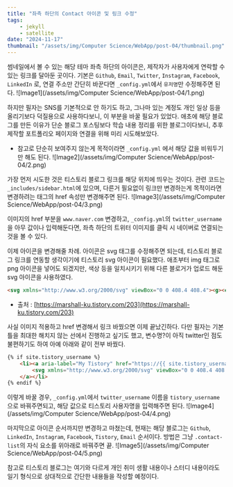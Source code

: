 ```yaml
---
title: "좌측 하단의 Contact 아이콘 및 링크 수정"
tags:
    - jekyll
    - satellite
date: "2024-11-17"
thumbnail: "/assets/img/Computer Science/WebApp/post-04/thumbnail.png"
---
```


썸네일에서 볼 수 있는 해당 테마 좌측 하단의 아이콘은, 제작자가 사용자에게 연락할 수 있는 링크를 달아둔 곳이다.
기본은 `Github`, `Email`, `Twitter`, `Instagram`, `Facebook`, `LinkedIn` 로, 연결 주소만 간단히 바꾼다면 `_config.yml`에서 `유저명`만 수정해주면 된다.
![Image1](/assets/img/Computer Science/WebApp/post-04/1.png)

하지만 필자는 SNS를 기본적으로 안 하기도 하고, 그나마 있는 계정도 개인 일상 등을 올리기보다 덕질용으로 사용하다보니, 이 부분을 바꿀 필요가 있었다.
애초에 해당 블로그를 만든 이유가 단순 블로그 포스팅보다 학습 내용 정리를 위한 블로그이다보니, 추후 제작할 포트폴리오 페이지와 연결을 위해 미리 시도해보았다.

- 참고로 단순히 보여주지 않는게 목적이라면 `_config.yml` 에서 해당 값을 비워두기만 해도 된다.
![Image2](/assets/img/Computer Science/WebApp/post-04/2.png)

가장 먼저 시도한 것은 티스토리 블로그 링크를 해당 위치에 띄우는 것이다.
관련 코드는 `_includes/sidebar.html`에 있으며, 다른거 필요없이 링크만 변경하는게 목적이라면 변경하려는 태그의 href 속성만 변경해주면 된다.
![Image3](/assets/img/Computer Science/WebApp/post-04/3.png)

이미지의 href 부분을 `www.naver.com` 변경하고, `_config.yml`의 `twitter_username`을 아무 값이나 입력해둔다면,
좌측 하단의 트위터 이미지를 클릭 시 네이버로 연결되는 것을 볼 수 있다.

이제 아이콘을 변경해줄 차례.
아이콘은 svg 태그를 수정해주면 되는데, 티스토리 블로그 링크를 연동할 생각이기에 티스토리 svg 아이콘이 필요했다.
애초부터 img 태그로 png 아이콘을 넣어도 되겠지만, 색상 등을 일치시키기 위해 다른 블로거가 업로드 해둔 svg 아이콘을 사용하였다.

```html
<svg xmlns="http://www.w3.org/2000/svg" viewBox="0 0 408.4 408.4"><g><circle class="cls-1" cx="58.18" cy="58.18" r="58.18"/><circle class="cls-1" cx="204.2" cy="58.18" r="58.18"/><circle class="cls-1" cx="204.2" cy="204.2" r="58.18"/><circle class="cls-1" cx="204.2" cy="350.22" r="58.18"/><circle class="cls-1" cx="350.22" cy="58.18" r="58.18"/></g></svg>
```
- 출처 : [https://marshall-ku.tistory.com/203](https://marshall-ku.tistory.com/203)

사실 이미지 적용하고 href 변경해서 링크 바꿨으면 이제 끝났긴하다.
다만 필자는 기본틀을 최대한 해치지 않는 선에서 진행하고 싶기도 했고, 변수명?이 아직 twitter인 점도 불편하기도 하여 아예 아래와 같이 전부 바꿨다.

```html
{% if site.tistory_username %}
    <li><a aria-label="My Tistory" href="https://{{ site.tistory_username }}.tistory.com/">
        <svg xmlns="http://www.w3.org/2000/svg" viewBox="0 0 408.4 408.4"><g><circle class="cls-1" cx="58.18" cy="58.18" r="58.18"/><circle class="cls-1" cx="204.2" cy="58.18" r="58.18"/><circle class="cls-1" cx="204.2" cy="204.2" r="58.18"/><circle class="cls-1" cx="204.2" cy="350.22" r="58.18"/><circle class="cls-1" cx="350.22" cy="58.18" r="58.18"/></g></svg>
    </a></li>
{% endif %}
```

이렇게 바꿀 경우, `_config.yml`에서 `twitter_username` 이름을 `tistory_username` 으로 바꿔주면되고, 해당 값으로 티스토리 사용자명을 입력해주면 된다.
![Image4](/assets/img/Computer Science/WebApp/post-04/4.png)

마지막으로 아이콘 순서까지만 변경하고 마쳤는데, 현재는 해당 블로그는
`Github`, `LinkedIn`, `Instagram`, `Facebook`, `Tistory`, `Email`
순서이다. 방법은 그냥 `.contact-list`의 자식 요소를 위아래로 바꿔주면 끝.
![Image5](/assets/img/Computer Science/WebApp/post-04/5.png)

참고로 티스토리 블로그는 여기와 다르게 개인 취미 생활 내용이나 스터디 내용이라도 일기 형식으로 상대적으로 간단한 내용들을 작성할 예정이다.
